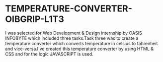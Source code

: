 # TEMPERATURE-CONVERTER-OIBGRIP-L1T3
I was selected for Web Development &amp; Design internship by OASIS INFOBYTE which included three tasks.Task three was to create a temperature converter which converts temperature in celsius  to fahrenheit and vice-versa.I've created this temperature converter by using HTML &amp; CSS and for the logic JAVASCRIPT is used.
